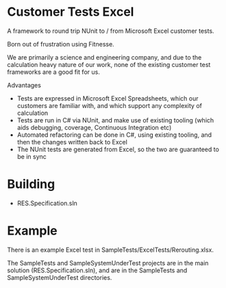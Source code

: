 # Customer Tests Excel 

A framework to round trip NUnit to / from Microsoft Excel customer tests.

Born out of frustration using Fitnesse.

We are primarily a science and engineering company, and due to the calculation heavy nature of our work, none of the existing customer test frameworks are a good fit for us.

Advantages
- Tests are expressed in Microsoft Excel Spreadsheets, which our customers are familiar with, and which support any complexity of calculation
- Tests are run in C# via NUnit, and make use of existing tooling (which aids debugging, coverage, Continuous Integration etc)
- Automated refactoring can be done in C#, using existing tooling, and then the changes written back to Excel
- The NUnit tests are generated from Excel, so the two are guaranteed to be in sync

# Building

- RES.Specification.sln

# Example

There is an example Excel test in SampleTests/ExcelTests/Rerouting.xlsx.

The SampleTests and SampleSystemUnderTest projects are in the main solution (RES.Specification.sln), and are in the SampleTests and SampleSystemUnderTest directories. 

